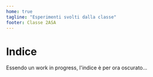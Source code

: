 ```yaml
---
home: true
tagline: "Esperimenti svolti dalla classe"
footer: Classe 2ASA
---
```

# Indice

Essendo un work in progress, l'indice è per ora oscurato...
<!--
| Chimica                                       | Autori                                                     |
|-----------------------------------------------|------------------------------------------------------------|
| [Esperimento sulle diluizioni](diluizioni.md) | Kevin Shera                                                |
| [Esperimento dei gas](gas.md)                 | ??                                                         |

| Fisica                                        | Autori                                                     |
|-----------------------------------------------|------------------------------------------------------------|
| [Esperimento sull'ottica](ottica.md)          | ???                                                        |
-->
